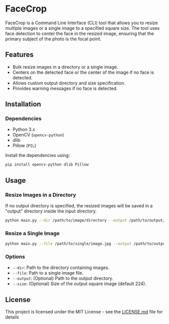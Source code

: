 
# FaceCrop

FaceCrop is a Command Line Interface (CLI) tool that allows you to resize multiple images or a single image to a specified square size. The tool uses face detection to center the face in the resized image, ensuring that the primary subject of the photo is the focal point.

## Features
- Bulk resize images in a directory or a single image.
- Centers on the detected face or the center of the image if no face is detected.
- Allows custom output directory and size specification.
- Provides warning messages if no face is detected.

## Installation

### Dependencies
- Python 3.x
- OpenCV (`opencv-python`)
- dlib
- Pillow (`PIL`)

Install the dependencies using:

```bash
pip install opencv-python dlib Pillow
```

## Usage

### Resize Images in a Directory

If no output directory is specified, the resized images will be saved in a "output" directory inside the input directory.

```bash
python main.py --dir /path/to/image/directory --output /path/to/output/directory --size 224
```

### Resize a Single Image
```bash
python main.py --file /path/to/single/image.jpg --output /path/to/output/directory --size 224
```

### Options
- `--dir`: Path to the directory containing images.
- `--file`: Path to a single image file.
- `--output`: (Optional) Path to the output directory.
- `--size`: (Optional) Size of the output square image (default 224).

## License
This project is licensed under the MIT License - see the [LICENSE.md](LICENSE.md) file for details

